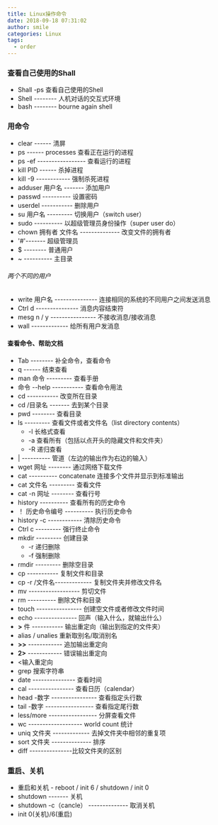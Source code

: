 ```yaml
---
title: Linux操作命令
date: 2018-09-18 07:31:02
author: smile
categories: Linux
tags: 
  - order
---
```


### 查看自己使用的Shall
- Shall -ps 查看自己使用的Shell
- Shell -------- 人机对话的交互式环境
- bash -------- bourne again shell

### 用命令
- clear ------ 清屏
- ps ------ processes  查看正在运行的进程
- ps -ef ----------------- 查看运行的进程
- kill PID ------ 杀掉进程
- kill -9 ------------ 强制杀死进程
- adduser 用户名 ------- 添加用户
- passwd ---------- 设置密码
- userdel ----------- 删除用户
- su 用户名 --------- 切换用户（switch user）
- sudo ---------- 以超级管理员身份操作（super user do）
- chown 拥有者 文件名 -------------- 改变文件的拥有者
- '#'------- 超级管理员
- $ -------- 普通用户
- ~ ---------- 主目录
###### 两个不同的用户
- write 用户名 --------------- 连接相同的系统的不同用户之间发送消息
- Ctrl d --------------- 消息内容结束符
- mesg n / y ---------------- 不接收消息/接收消息
- wall ------------- 给所有用户发消息

#### 查看命令、帮助文档
- Tab -------- 补全命令，查看命令
- q  ------  结束查看
- man 命令 --------- 查看手册
- 命令 --help ----------- 查看命令用法
- cd ----------- 改变所在目录
- cd /目录名 ------- 去到某个目录
- pwd -------- 查看目录
- ls --------- 查看文件或者文件名（list directory contents）
  - -l 长格式查看
  - -a 查看所有（包括以点开头的隐藏文件和文件夹）
  - -R 递归查看
- | ---------- 管道（左边的输出作为右边的输入）
- wget 网址 -------- 通过网络下载文件
- cat ---------- concatenate  连接多个文件并显示到标准输出
- cat 文件名 --------- 查看文件
- cat -n 网址 -------- 查看行号
- history ---------- 查看所有的历史命令
- ！ 历史命令编号 ---------- 执行历史命令
- history -c ------------ 清除历史命令
- Ctrl c --------- 强行终止命令
- mkdir --------- 创建目录
  - -r 递归删除
  - -f 强制删除
- rmdir --------- 删除空目录
- cp ----------- 复制文件和目录
- cp -r /文件名------------- 复制文件夹并修改文件名
- mv ------------------ 剪切文件
- rm ---------- 删除文件和目录
- touch ---------------- 创建空文件或者修改文件时间
- echo --------------- 回声（输入什么，就输出什么）
- **>** 件 ----------- 输出重定向（输出到指定的文件夹）
- alias / unalies 重新取别名/取消别名
- **>>** ------------ 追加输出重定向
- **2>** ------------ 错误输出重定向
- <输入重定向
- grep 搜索字符串
- date --------------- 查看时间
- cal ---------------- 查看日历（calendar）
- head -数字 ---------------- 查看指定头行数
- tail -数字 ----------------- 查看指定尾行数
- less/more ----------------- 分屏查看文件
- wc ------------------- world count 统计
- uniq 文件夹 ------------- 去掉文件夹中相邻的重复项
- sort 文件夹 -------------- 排序
- diff ---------------比较文件夹的区别

### 重启、关机
- 重启和关机 - reboot / init 6 / shutdown / init 0
- shutdown ------- 关机
- shutdown -c（cancle） -------------- 取消关机
- init 0(关机)/6(重启)